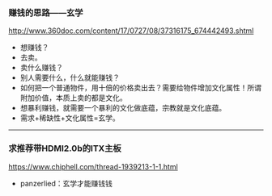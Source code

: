 ### 赚钱的思路——玄学
http://www.360doc.com/content/17/0727/08/37316175_674442493.shtml
- 想赚钱？
- 去卖。
- 卖什么赚钱？
- 别人需要什么，什么就能赚钱？
- 如何把一个普通物件，用十倍的价格卖出去？需要给物件增加文化属性！所谓附加价值，本质上卖的都是文化。
- 想暴利赚钱，就需要一个暴利的文化做底蕴，宗教就是文化底蕴。
- 需求+稀缺性+文化属性=玄学。
---
### 求推荐带HDMI2.0b的ITX主板
https://www.chiphell.com/thread-1939213-1-1.html
- panzerlied：玄学才能赚钱钱